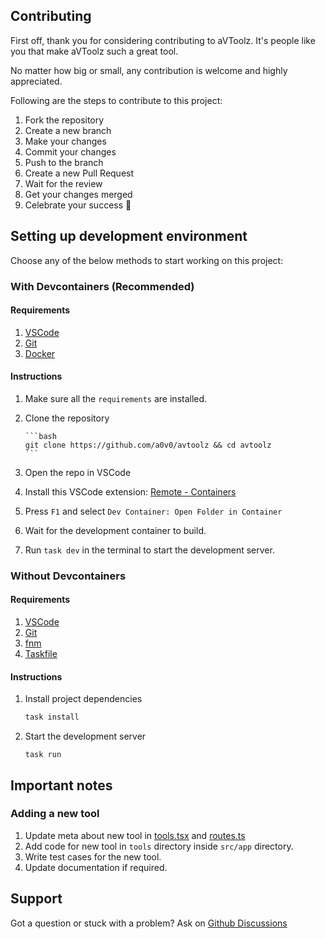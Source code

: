 ## Contributing

First off, thank you for considering contributing to aVToolz. It's people like you that make aVToolz such a great tool.

No matter how big or small, any contribution is welcome and highly appreciated.

Following are the steps to contribute to this project:

1. Fork the repository
2. Create a new branch
3. Make your changes
4. Commit your changes
5. Push to the branch
6. Create a new Pull Request
7. Wait for the review
8. Get your changes merged
9. Celebrate your success 🎉

## Setting up development environment

Choose any of the below methods to start working on this project:

### With Devcontainers (Recommended)

#### Requirements

1.  [VSCode](https://code.visualstudio.com/Download)
2.  [Git](https://git-scm.com/)
3.  [Docker](https://docs.docker.com/engine/install/)

#### Instructions

1.  Make sure all the `requirements` are installed.
1.  Clone the repository

        ```bash
        git clone https://github.com/a0v0/avtoolz && cd avtoolz
        ```

1.  Open the repo in VSCode
1.  Install this VSCode extension: [Remote - Containers](https://marketplace.visualstudio.com/items?itemName=ms-vscode-remote.remote-containers)
1.  Press `F1` and select `Dev Container: Open Folder in Container`
1.  Wait for the development container to build.
1.  Run `task dev` in the terminal to start the development server.

### Without Devcontainers

#### Requirements

1.  [VSCode](https://code.visualstudio.com/Download)
2.  [Git](https://git-scm.com/)
3.  [fnm](https://github.com/Schniz/fnm#installation)
4.  [Taskfile](https://taskfile.dev/)

#### Instructions

1.  Install project dependencies

    ```bash
    task install
    ```

1.  Start the development server

    ```
    task run
    ```

## Important notes

### Adding a new tool

1. Update meta about new tool in [tools.tsx](src/config/tools.tsx) and [routes.ts](src/config/routes.ts)
1. Add code for new tool in `tools` directory inside `src/app` directory.
1. Write test cases for the new tool.
1. Update documentation if required.

## Support

Got a question or stuck with a problem? Ask on [Github Discussions](https://github.com/a0v0/avtoolz/discussions)
